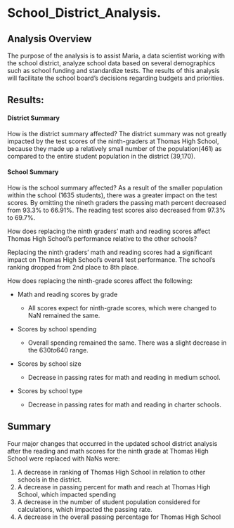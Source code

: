 # School_District_Analysis.
## Analysis Overview
The purpose of the analysis is to assist Maria, a data scientist working with the school district, analyze school data based on several demographics such as school funding and standardize tests. The results of this analysis will facilitate the school board’s decisions regarding budgets and priorities. 

## Results:
#### District Summary
How is the district summary affected? 
The district summary was not greatly impacted by the test scores of the ninth-graders at Thomas High School, because they made up a relatively small number of the population(461) as compared to the entire student population in the district (39,170).


 
#### School Summary
How is the school summary affected?
As a result of the smaller population within the school (1635 students), there was a greater impact on the test scores. By omitting the nineth graders the passing math percent decreased from 93.3% to 66.91%. The reading test scores also decreased from 97.3% to 69.7%.

How does replacing the ninth graders’ math and reading scores affect Thomas High School’s performance relative to the other schools?

Replacing the ninth graders’ math and reading scores had a significant impact on Thomas High School’s overall test performance. The school’s ranking dropped from 2nd place to 8th place.

How does replacing the ninth-grade scores affect the following:

  * Math and reading scores by grade

      * All scores expect for ninth-grade scores, which were changed to NaN remained the same. 
      
  * Scores by school spending

      * Overall spending remained the same. There was a slight decrease in the $630 to$640 range. 
  
  * Scores by school size

      * Decrease in passing rates for math and reading in medium school.
  
  * Scores by school type

      * Decrease in passing rates for math and reading in charter schools.

## Summary
Four major changes that occurred in the updated school district analysis after the reading and math scores for the ninth grade at Thomas High School were replaced with NaNs were:
1.	A decrease in ranking of Thomas High School in relation to other schools in the district.
2.	A decrease in passing percent for math and reach at Thomas High School, which impacted spending 
3.	A decrease in the number of student population considered for calculations, which impacted the passing rate. 
4.	A decrease in the overall passing percentage for Thomas High School

